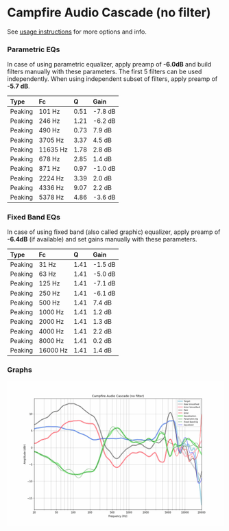 # Campfire Audio Cascade (no filter)
See [usage instructions](https://github.com/jaakkopasanen/AutoEq#usage) for more options and info.

### Parametric EQs
In case of using parametric equalizer, apply preamp of **-6.0dB** and build filters manually
with these parameters. The first 5 filters can be used independently.
When using independent subset of filters, apply preamp of **-5.7 dB**.

| Type    | Fc       |    Q | Gain    |
|:--------|:---------|:-----|:--------|
| Peaking | 101 Hz   | 0.51 | -7.8 dB |
| Peaking | 246 Hz   | 1.21 | -6.2 dB |
| Peaking | 490 Hz   | 0.73 | 7.9 dB  |
| Peaking | 3705 Hz  | 3.37 | 4.5 dB  |
| Peaking | 11635 Hz | 1.78 | 2.8 dB  |
| Peaking | 678 Hz   | 2.85 | 1.4 dB  |
| Peaking | 871 Hz   | 0.97 | -1.0 dB |
| Peaking | 2224 Hz  | 3.39 | 2.0 dB  |
| Peaking | 4336 Hz  | 9.07 | 2.2 dB  |
| Peaking | 5378 Hz  | 4.86 | -3.6 dB |

### Fixed Band EQs
In case of using fixed band (also called graphic) equalizer, apply preamp of **-6.4dB**
(if available) and set gains manually with these parameters.

| Type    | Fc       |    Q | Gain    |
|:--------|:---------|:-----|:--------|
| Peaking | 31 Hz    | 1.41 | -1.5 dB |
| Peaking | 63 Hz    | 1.41 | -5.0 dB |
| Peaking | 125 Hz   | 1.41 | -7.1 dB |
| Peaking | 250 Hz   | 1.41 | -6.1 dB |
| Peaking | 500 Hz   | 1.41 | 7.4 dB  |
| Peaking | 1000 Hz  | 1.41 | 1.2 dB  |
| Peaking | 2000 Hz  | 1.41 | 1.3 dB  |
| Peaking | 4000 Hz  | 1.41 | 2.2 dB  |
| Peaking | 8000 Hz  | 1.41 | 0.2 dB  |
| Peaking | 16000 Hz | 1.41 | 1.4 dB  |

### Graphs
![](./Campfire%20Audio%20Cascade%20(no%20filter).png)